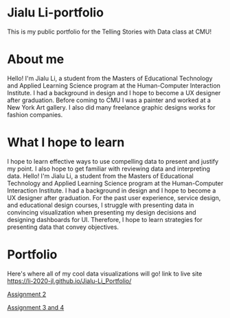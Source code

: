 # Jialu Li-portfolio
This is my public portfolio for the Telling Stories with Data class at CMU!

# About me
Hello! I'm Jialu Li, a student from the Masters of Educational Technology and Applied Learning Science program at the Human-Computer Interaction Institute. I had a background in design and I hope to become a UX designer after graduation. Before coming to CMU I was a painter and worked at a New York Art gallery. I also did many freelance graphic designs works for fashion companies. 

# What I hope to learn
I hope to learn effective ways to use compelling data to present and justify my point. I also hope to get familiar with reviewing data and interpreting data. Hello! I'm Jialu Li, a student from the Masters of Educational Technology and Applied Learning Science program at the Human-Computer Interaction Institute. I had a background in design and I hope to become a UX designer after graduation. For the past user experience, service design, and educational design courses, I struggle with presenting data in convincing visualization when presenting my design decisions and designing dashboards for UI. Therefore, I hope to learn strategies for presenting data that convey objectives. 

# Portfolio
Here's where all of my cool data visualizations will go!
link to live site https://li-2020-jl.github.io/Jialu-Li_Portfolio/


[Assignment 2](/dataviz2.md)

[Assignment 3 and 4](/dataviz3&4.md)
